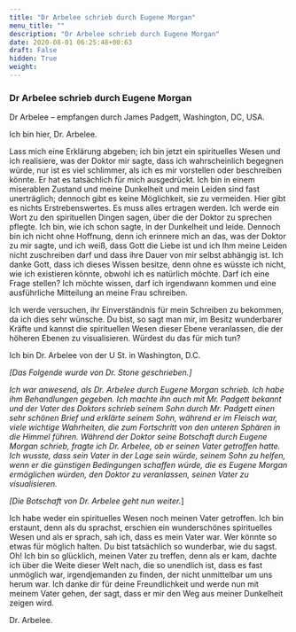 ```yaml
---
title: "Dr Arbelee schrieb durch Eugene Morgan"
menu_title: ""
description: "Dr Arbelee schrieb durch Eugene Morgan"
date: 2020-08-01 06:25:48+00:63
draft: False
hidden: True
weight:
---
```

### Dr Arbelee schrieb durch Eugene Morgan

Dr Arbelee – empfangen durch James Padgett, Washington, DC, USA.

Ich bin hier, Dr. Arbelee.

Lass mich eine Erklärung abgeben; ich bin jetzt ein spirituelles Wesen und ich realisiere, was der Doktor mir sagte, dass ich wahrscheinlich begegnen würde, nur ist es viel schlimmer, als ich es mir vorstellen oder beschreiben könnte. Er hat es tatsächlich für mich ausgedrückt. Ich bin in einem miserablen Zustand und meine Dunkelheit und mein Leiden sind fast unerträglich; dennoch gibt es keine Möglichkeit, sie zu vermeiden. Hier gibt es nichts Erstrebenswertes. Es muss alles ertragen werden. Ich werde ein Wort zu den spirituellen Dingen sagen, über die der Doktor zu sprechen pflegte. Ich bin, wie ich schon sagte, in der Dunkelheit und leide. Dennoch bin ich nicht ohne Hoffnung, denn ich erinnere mich an das, was der Doktor zu mir sagte, und ich weiß, dass Gott die Liebe ist und ich Ihm meine Leiden nicht zuschreiben darf und dass ihre Dauer von mir selbst abhängig ist. Ich danke Gott, dass ich dieses Wissen besitze, denn ohne es wüsste ich nicht, wie ich existieren könnte, obwohl ich es natürlich möchte. Darf ich eine Frage stellen? Ich möchte wissen, darf ich irgendwann kommen und eine ausführliche Mitteilung an meine Frau schreiben.

Ich werde versuchen, ihr Einverständnis für mein Schreiben zu bekommen, da ich dies sehr wünsche. Du bist, so sagt man mir, im Besitz wunderbarer Kräfte und kannst die spirituellen Wesen dieser Ebene veranlassen, die der höheren Ebenen zu visualisieren. Würdest du das für mich tun?

Ich bin Dr. Arbelee von der U St. in Washington, D.C.

*[Das Folgende wurde von Dr. Stone geschrieben.]*

*Ich war anwesend, als Dr. Arbelee durch Eugene Morgan schrieb. Ich habe ihm Behandlungen gegeben. Ich machte ihn auch mit Mr. Padgett bekannt und der Vater des Doktors schrieb seinem Sohn durch Mr. Padgett einen sehr schönen Brief und erklärte seinem Sohn, während er im Fleisch war, viele wichtige Wahrheiten, die zum Fortschritt von den unteren Sphären in die Himmel führen. Während der Doktor seine Botschaft durch Eugene Morgan schrieb, fragte ich Dr. Arbelee, ob er seinen Vater getroffen hatte. Ich wusste, dass sein Vater in der Lage sein würde, seinem Sohn zu helfen, wenn er die günstigen Bedingungen schaffen würde, die es Eugene Morgan ermöglichen würden, den Doktor zu veranlassen, seinen Vater zu visualisieren.*

*[Die Botschaft von Dr. Arbelee geht nun weiter.*]

Ich habe weder ein spirituelles Wesen noch meinen Vater getroffen. Ich bin erstaunt, denn als du sprachst, erschien ein wunderschönes spirituelles Wesen und als er sprach, sah ich, dass es mein Vater war. Wer könnte so etwas für möglich halten. Du bist tatsächlich so wunderbar, wie du sagst. Oh! Ich bin so glücklich, meinen Vater zu treffen, denn als er kam, dachte ich über die Weite dieser Welt nach, die so unendlich ist, dass es fast unmöglich war, irgendjemanden zu finden, der nicht unmittelbar um uns herum war. Ich danke dir für deine Freundlichkeit und werde nun mit meinem Vater gehen, der sagt, dass er mir den Weg aus meiner Dunkelheit zeigen wird.

Dr. Arbelee.
